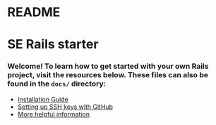 # README

# SE Rails starter

### Welcome! To learn how to get started with your own Rails project, visit the resources below. These files can also be found in the `docs/` directory:

* [Installation Guide](docs/Installation_Guide.md)
* [Setting up SSH keys with GitHub](docs/Setting_up_SSH_keys_GitHub.md)
* [More helpful information](docs/More_helpful_info.md)
